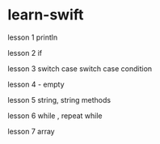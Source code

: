 # learn-swift

lesson 1 println

lesson 2 if

lesson 3 switch case 
         switch case condition
         
lesson 4 - empty

lesson 5 string, string methods

lesson 6 while , repeat while

lesson 7 array
